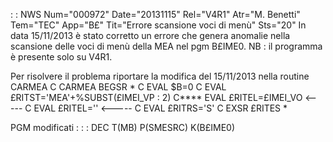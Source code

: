  :  : NWS Num="000972" Date="20131115" Rel="V4R1" Atr="M. Benetti" Tem="TEC" App="B£" Tit="Errore scansione voci di menù" Sts="20"
In data 15/11/2013 è stato corretto un errore che genera anomalie nella scansione delle voci di menù della MEA nel pgm B£IME0. NB :  il programma è presente solo su V4R1.

Per risolvere il problema riportare la modifica del 15/11/2013 nella routine CARMEA C     CARMEA        BEGSR
 *
C                   EVAL      $B=0
C                   EVAL      £RITST='MEA'+%SUBST(£IMEI_VP : 2)
C****               EVAL      £RITEL=£IMEI_VO                                           <-----
C                   EVAL      £RITEL=''                                                 <-----
C                   EVAL      £RITRS='S'
C                   EXSR      £RITES
 *

PGM modificati : 
 :  : DEC T(MB) P(SMESRC) K(B£IME0)

